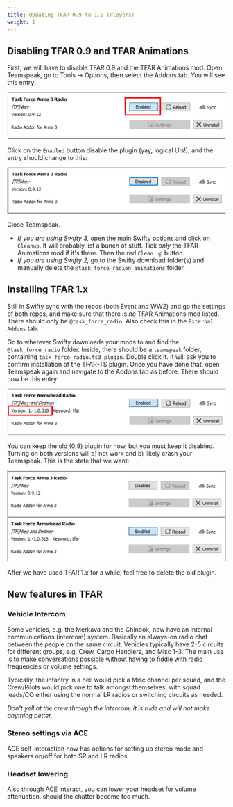```yaml
---
title: Updating TFAR 0.9 to 1.0 (Players)
weight: 1
---
```

## Disabling TFAR 0.9 and TFAR Animations

First, we will have to disable TFAR 0.9 and the TFAR Animations mod. Open
Teamspeak, go to Tools -> Options, then select the Addons tab. You will see
this entry:

<img src="tfar0912_disable.png"/>

Click on the `Enabled` button disable the plugin (yay, logical UIs!), and the
entry should change to this:

<img src="tfar0912_disabled.png"/>

Close Teamspeak.

- *If you are using Swifty 3,* open the main Swifty options and click on
  `Cleanup`. It will probably list a bunch of stuff. Tick *only* the
  TFAR Animations mod if it's there. Then the red `Clean up` button.
- *If you are using Swifty 2,* go to the Swifty download folder(s) and
  manually delete the `@task_force_radion_animations` folder.

## Installing TFAR 1.x

Still in Swifty sync with the repos (both Event and WW2) and go the settings of
both repos, and make sure that there is *no* TFAR Animations mod listed. There
should only be `@task_force_radio`. Also check this in the `External Addons`
tab.

Go to wherever Swifty downloads your mods to and find the `@task_force_radio`
folder. Inside, there should be a `teamspeak` folder, containing
`task_force_radio.ts3_plugin`. Double click it. It will ask you to confirm
installation of the TFAR-TS plugin. Once you have done that, open Teamspeak
again and navigate to the Addons tab as before. There should now be this
entry:

<img src="tfar_10138_installed.png"/>

You can keep the old (0.9) plugin for now, but you must keep it disabled.
Turning on both versions will a) not work and b) likely crash your Teamspeak.
This is the state that we want:

<img src="tfar_plugins.png"/>

After we have used TFAR 1.x for a while, feel free to delete the old plugin.

## New features in TFAR

### Vehicle Intercom

Some vehicles, e.g. the Merkava and the Chinook, now have an internal
communications (intercom) system. Basically an always-on radio chat between
the people on the same circuit. Vehicles typically have 2-5 circuits for
different groups, e.g. Crew, Cargo Handlers, and Misc 1-3. The main use is to
make conversations possible without having to fiddle with radio frequencies or
volume settings.

Typically, the infantry in a heli would pick a Misc channel per squad, and the
Crew/Pilots would pick one to talk amongst themselves, with squad leads/CO
either using the normal LR radios or switching circuits as needed.

*Don't yell at the crew through the intercom, it is rude and will not make
anything better.*

### Stereo settings via ACE

ACE self-interaction now has options for setting up stereo mode and speakers
on/off for both SR and LR radios.

### Headset lowering

Also through ACE interact, you can lower your headset for volume attenuation,
should the chatter become too much.
